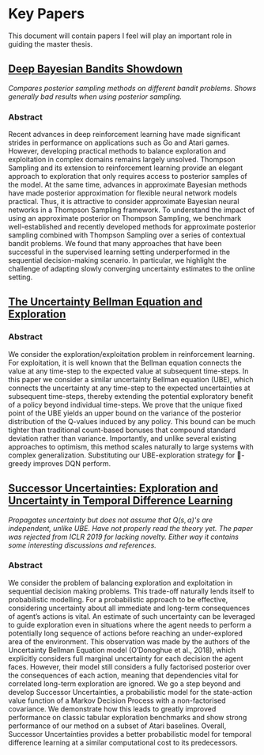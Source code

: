 # Key Papers

This document will contain papers I feel will play an important role in guiding the master thesis.

## [Deep Bayesian Bandits Showdown](https://arxiv.org/pdf/1802.09127.pdf)

*Compares posterior sampling methods on different bandit problems. Shows generally bad results when using posterior sampling.*


### Abstract 

Recent advances in deep reinforcement learning have made significant strides in
performance on applications such as Go and Atari games. However, developing
practical methods to balance exploration and exploitation in complex domains
remains largely unsolved. Thompson Sampling and its extension to reinforcement
learning provide an elegant approach to exploration that only requires access
to posterior samples of the model. At the same time, advances in approximate
Bayesian methods have made posterior approximation for flexible neural network
models practical. Thus, it is attractive to consider approximate Bayesian neural
networks in a Thompson Sampling framework. To understand the impact of using
an approximate posterior on Thompson Sampling, we benchmark well-established
and recently developed methods for approximate posterior sampling combined
with Thompson Sampling over a series of contextual bandit problems. We found
that many approaches that have been successful in the supervised learning setting
underperformed in the sequential decision-making scenario. In particular, we
highlight the challenge of adapting slowly converging uncertainty estimates to the
online setting.

## [The Uncertainty Bellman Equation and Exploration](https://arxiv.org/pdf/1709.05380v3.pdf)

### Abstract 

We consider the exploration/exploitation problem in reinforcement learning. For exploitation, it is well known that the Bellman equation connects the value at any time-step to the expected value at subsequent time-steps. In this paper we  consider a similar uncertainty Bellman equation (UBE), which connects the uncertainty at any time-step to the expected uncertainties at subsequent time-steps, thereby  extending the potential exploratory benefit of a policy beyond individual time-steps. We prove that the unique fixed point of the UBE yields an upper bound on the variance of the posterior distribution of the Q-values induced by any policy. This bound can be much
tighter than traditional count-based bonuses that compound standard deviation rather than variance. Importantly, and unlike several existing approaches to optimism, this method scales naturally to large systems with complex generalization. Substituting our UBE-exploration strategy for -greedy improves DQN perform.



## [Successor Uncertainties: Exploration and Uncertainty in Temporal Difference Learning](https://arxiv.org/pdf/1810.06530.pdf)

*Propagates uncertainty but does not assume that $Q(s,a)$'s are independent, unlike UBE. Have not properly read the theory yet. The paper was rejected from ICLR 2019 for lacking novelty. Either way it contains some interesting discussions and references.* 

### Abstract

We consider the problem of balancing exploration and exploitation in sequential decision making problems. This trade-off naturally lends itself to probabilistic modelling. For a probabilistic approach to be effective, considering uncertainty about all immediate and long-term consequences of agent’s actions is vital. An estimate of such uncertainty can be leveraged to guide exploration even in situations where the agent needs to perform a potentially long sequence of actions before reaching an under-explored area of the environment. This observation was made by the authors of the Uncertainty Bellman Equation model (O’Donoghue et al., 2018), which explicitly considers full marginal uncertainty for each decision the agent faces. However, their model still considers a fully factorised posterior over the consequences of each action, meaning that dependencies vital for correlated long-term exploration are ignored. We go a step beyond and develop Successor Uncertainties, a probabilistic model for the state-action value function of a Markov Decision Process with a non-factorised covariance. We demonstrate how this leads to greatly improved performance on classic tabular exploration benchmarks and show strong performance of our method on a subset of Atari baselines. Overall, Successor Uncertainties provides a better probabilistic model for temporal difference learning at a similar computational cost to its predecessors.